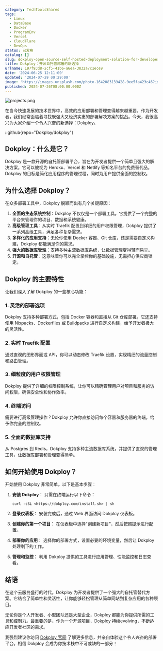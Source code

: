 ```yaml
---
category: TechToolsShared
tags:
  - Linux
  - DataBase
  - Docker
  - ProgramEnv
  - Vercel
  - CloudFlare
  - DevOps
status: 已发布
catalog: []
slug: dokploy-open-source-self-hosted-deployment-solution-for-developers
title: Dokploy：开源自托管部署的新选择
urlname: 197f93d8-2cf5-41b6-a6ea-3832a7c1ece9
date: '2024-06-25 12:11:00'
updated: '2024-07-29 00:29:00'
image: 'https://images.unsplash.com/photo-1642083139428-9ee5fa423c46?ixlib=rb-4.0.3&q=85&fm=jpg&crop=entropy&cs=srgb'
published: 2024-07-26T08:00:00.000Z
---
```


![projects.png](https://prod-files-secure.s3.us-west-2.amazonaws.com/5d24fe63-e567-4804-86f9-9fdc62e13082/adfdc1fe-2109-46ac-9ad4-f50e8631f20c/projects.png?X-Amz-Algorithm=AWS4-HMAC-SHA256&X-Amz-Content-Sha256=UNSIGNED-PAYLOAD&X-Amz-Credential=ASIAZI2LB4667Q43JJ3I%2F20250403%2Fus-west-2%2Fs3%2Faws4_request&X-Amz-Date=20250403T213338Z&X-Amz-Expires=3600&X-Amz-Security-Token=IQoJb3JpZ2luX2VjEI3%2F%2F%2F%2F%2F%2F%2F%2F%2F%2FwEaCXVzLXdlc3QtMiJHMEUCIQCLSXaPFP3OYwBWmow2dtesjcEIUsMsdgcJkxMgcLc62gIgBDRk7w2cv7WR8tzaUvc077%2BFfdNwbjXD4lF8pcTYmzIqiAQI9v%2F%2F%2F%2F%2F%2F%2F%2F%2F%2FARAAGgw2Mzc0MjMxODM4MDUiDClI%2B6XnmBVnzhF%2FsircA0qI3CRBJlZfo6uOjGX4ZOKd4QubUKBsWfhPYkYBGyru5Jnb2DBcampUgf%2FLMf5qS0cvMARip5PR5db0TzTkV81weUimgDSbaxITtpiWKHQWEcs4fJ43oqF%2F2awqlpwhETODVpJOcxUJIIFormOKuolU9ZCkRyXo%2FwNF%2F%2BiDO3lpfo0jdu%2BMfaBfgsvmNFEzm3DRpaylUCvhn5ldMp94a%2FX%2Ft53mGAsnD8PtT8iotPViA8YHXiyVPGp7mRjBTF3F2wIg8k8xJQcMQ%2FZ%2Bhxmtyf%2B%2F6NMMDDEqJFVv%2FTaHWSeKU7Q8Ks%2BPRgkM%2BVzrv2QqC6nXAosZNBToCga1Ed%2F4DO2VlyI6OKQwn6pEeceuLLVNnExU65stzHI0SXx%2B%2FyoegAmIaRpG86me%2BPNroF0VxHph%2FAhQTZDr%2FgsVTJEBt8DQy48IOq4Ueii%2FYKpD3taR9nzQYryQuFtARN60Dgf8mASdH0fUK6Um9MwxMV7M2cR07Z6Ha7jg3b101r3A%2FK2%2B9ll5Gjo5yW40ZB0TAyQHOfdak6W2MOY5EjhxqGvinpvT%2FxxG6x7UOj7NEeQ5cRGfmiOSotIBmnq5FDL0LbZ3YHe2CG9s6jk4D7MgQz7HNJCG1NbykMOj5ZwemnyOMIDpu78GOqUBRrFwbZ3O42zyAs70E5S1AWIRN0nnmEwLRmMcu%2F%2F9dmMJV3Jvb3xApywd7J55ibCCQONk66rrMVzVR3Jc72dcKFpn70DXyls2kvVOHS1HkgB9GjoSDBB0mTFywDZpshajkdRuhBrD8f52hP5a2HbMIA00N8jf7LrJnxKPZw9isMY2ErvacJEdLJlcMxmtueiSK77x9QwoAs9iTCR%2FdLhMaTLoenOY&X-Amz-Signature=fce9e2d6d6670364ee7ad3080a763fa93b95d939014f225ac49fec918fb6282d&X-Amz-SignedHeaders=host&x-id=GetObject)


在当今快速发展的技术世界中，高效的应用部署和管理变得越来越重要。作为开发者，我们经常面临着寻找既强大又经济实惠的部署解决方案的挑战。今天，我很高兴为大家介绍一个令人兴奋的新选择：Dokploy。


::github{repo="Dokploy/dokploy"}


## Dokploy：什么是它？


Dokploy 是一款开源的自托管部署平台，旨在为开发者提供一个简单且强大的解决方案。它可以被视为 Heroku、Vercel 和 Netlify 等知名平台的免费替代品。Dokploy 的目标是简化应用程序的管理过程，同时为用户提供全面的控制权。


## 为什么选择 Dokploy？


在众多部署工具中，Dokploy 脱颖而出有几个关键原因：

1. **全面的生态系统控制**：Dokploy 不仅仅是一个部署工具，它提供了一个完整的平台来管理你的项目、数据和系统健康。
2. **高级管理工具**：从实时 Traefik 配置到详细的用户权限管理，Dokploy 提供了一系列高级工具，满足各种复杂需求。
3. **多样化的应用支持**：无论你使用 Docker 容器、Git 仓库，还是需要自定义构建，Dokploy 都能满足你的需求。
4. **强大的数据库管理**：支持多种主流数据库系统，让数据管理变得轻而易举。
5. **开源和自托管**：这意味着你可以完全掌控你的基础设施，无需担心供应商锁定。

## Dokploy 的主要特性


让我们深入了解 Dokploy 的一些核心功能：


### 1. 灵活的部署选项


Dokploy 支持多种部署方式，包括 Docker 容器和直接从 Git 仓库部署。它还支持使用 Nixpacks、Dockerfiles 或 Buildpacks 进行自定义构建，给予开发者极大的灵活性。


### 2. 实时 Traefik 配置


通过直观的图形界面或 API，你可以动态修改 Traefik 设置，实现精细的流量控制和路由管理。


### 3. 细粒度的用户权限管理


Dokploy 提供了详细的权限控制系统，让你可以精确管理用户对项目和服务的访问权限，确保安全性和协作效率。


### 4. 终端访问


需要进行高级管理操作？Dokploy 允许你直接访问每个容器和服务器的终端，给予你完全的控制权。


### 5. 全面的数据库支持


从 Postgres 到 Redis，Dokploy 支持多种主流数据库系统，并提供了直观的管理工具，让数据库部署和管理变得简单。


## 如何开始使用 Dokploy？


开始使用 Dokploy 非常简单。以下是基本步骤：

1. **安装 Dokploy**：
只需在终端运行以下命令：

    ```plain text
    curl -sSL <https://dokploy.com/install.sh> | sh
    ```

2. **登录仪表板**：
安装完成后，通过 Web 界面访问 Dokploy 仪表板。
3. **创建你的第一个项目**：
在仪表板中选择"创建新项目"，然后按照提示进行配置。
4. **部署你的应用**：
选择你的部署方式，设置必要的环境变量，然后让 Dokploy 处理剩下的工作。
5. **管理和监控**：
利用 Dokploy 提供的工具进行应用管理、性能监控和日志查看。

## 结语


在这个云服务盛行的时代，Dokploy 为开发者提供了一个强大的自托管替代方案。它结合了简单性和灵活性，让你能够轻松管理从简单网站到复杂应用的各种项目。


无论你是个人开发者、小型团队还是大型企业，Dokploy 都能为你提供所需的工具和控制力。最重要的是，作为一个开源项目，Dokploy 持续evolving，不断适应开发者社区的需求。


我强烈建议你访问 [Dokploy 官网](https://dokploy.com/) 了解更多信息，并亲自体验这个令人兴奋的部署平台。相信 Dokploy 会成为你技术栈中不可或缺的一部分！

